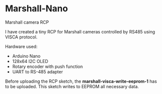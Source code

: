 # Marshall-Nano 
Marshall camera RCP

I have created a tiny RCP for Marshall cameras controlled by RS485 using VISCA protocol.

Hardware used:
- Arduino Nano
- 128x64 I2C OLED
- Rotary encoder with push function
- UART to RS-485 adapter

Before uploading the RCP sketch, the **marshall-visca-write-eeprom-1** has to be uploaded. This sketch writes to EEPROM all necessary data.

